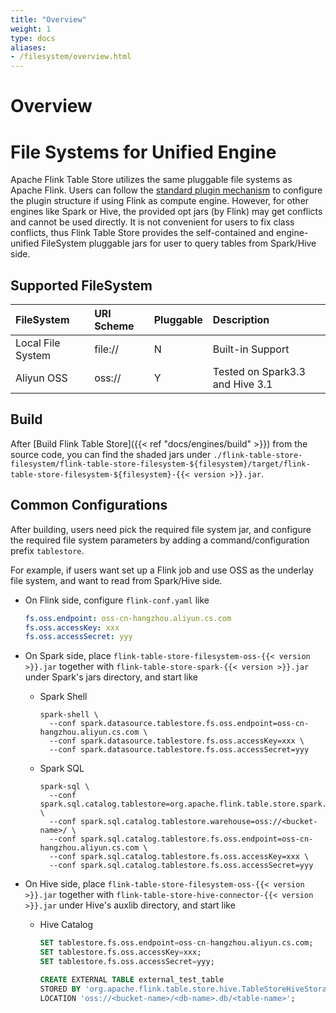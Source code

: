 ```yaml
---
title: "Overview"
weight: 1
type: docs
aliases:
- /filesystem/overview.html
---
```

<!--
Licensed to the Apache Software Foundation (ASF) under one
or more contributor license agreements.  See the NOTICE file
distributed with this work for additional information
regarding copyright ownership.  The ASF licenses this file
to you under the Apache License, Version 2.0 (the
"License"); you may not use this file except in compliance
with the License.  You may obtain a copy of the License at

  http://www.apache.org/licenses/LICENSE-2.0

Unless required by applicable law or agreed to in writing,
software distributed under the License is distributed on an
"AS IS" BASIS, WITHOUT WARRANTIES OR CONDITIONS OF ANY
KIND, either express or implied.  See the License for the
specific language governing permissions and limitations
under the License.
-->

# Overview

# File Systems for Unified Engine

Apache Flink Table Store utilizes the same pluggable file systems as Apache Flink. Users can follow the [standard plugin mechanism](https://nightlies.apache.org/flink/flink-docs-release-1.16/docs/deployment/filesystems/plugins/) to configure the
plugin structure if using Flink as compute engine. However, for other engines like Spark or Hive, the provided opt jars (by Flink) may get conflicts and cannot be used directly.
It is not convenient for users to fix class conflicts, thus Flink Table Store provides the self-contained and engine-unified FileSystem pluggable jars for user
to query tables from Spark/Hive side.

## Supported FileSystem

| FileSystem        | URI Scheme       | Pluggable | Description                     |
|:------------------|:-----------------|-----------|:--------------------------------|
| Local File System | file://          | N         | Built-in Support                |
| Aliyun OSS        | oss://           | Y         | Tested on Spark3.3 and Hive 3.1 |

## Build
After [Build Flink Table Store]({{< ref "docs/engines/build" >}}) from the source code, you can find the shaded jars under
`./flink-table-store-filesystem/flink-table-store-filesystem-${filesystem}/target/flink-table-store-filesystem-${filesystem}-{{< version >}}.jar`.


## Common Configurations
After building, users need pick the required file system jar, and configure the required file system parameters by adding a command/configuration prefix `tablestore`.

For example, if users want set up a Flink job and use OSS as the underlay file system, and want to read from Spark/Hive side.

- On Flink side, configure `flink-conf.yaml` like
    ```yaml
    fs.oss.endpoint: oss-cn-hangzhou.aliyun.cs.com
    fs.oss.accessKey: xxx
    fs.oss.accessSecret: yyy
    ```

- On Spark side, place `flink-table-store-filesystem-oss-{{< version >}}.jar` together with `flink-table-store-spark-{{< version >}}.jar` under Spark's jars directory, and start like
  - Spark Shell
    ```shell
    spark-shell \ 
      --conf spark.datasource.tablestore.fs.oss.endpoint=oss-cn-hangzhou.aliyun.cs.com \
      --conf spark.datasource.tablestore.fs.oss.accessKey=xxx \
      --conf spark.datasource.tablestore.fs.oss.accessSecret=yyy
    ```
  - Spark SQL
  
    ```shell
    spark-sql \ 
      --conf spark.sql.catalog.tablestore=org.apache.flink.table.store.spark.SparkCatalog \
      --conf spark.sql.catalog.tablestore.warehouse=oss://<bucket-name>/ \
      --conf spark.sql.catalog.tablestore.fs.oss.endpoint=oss-cn-hangzhou.aliyun.cs.com \
      --conf spark.sql.catalog.tablestore.fs.oss.accessKey=xxx \
      --conf spark.sql.catalog.tablestore.fs.oss.accessSecret=yyy
    ```
- On Hive side, place `flink-table-store-filesystem-oss-{{< version >}}.jar` together with `flink-table-store-hive-connector-{{< version >}}.jar` under Hive's auxlib directory, and start like
  - Hive Catalog
    ```sql
    SET tablestore.fs.oss.endpoint=oss-cn-hangzhou.aliyun.cs.com;
    SET tablestore.fs.oss.accessKey=xxx;
    SET tablestore.fs.oss.accessSecret=yyy;

    CREATE EXTERNAL TABLE external_test_table
    STORED BY 'org.apache.flink.table.store.hive.TableStoreHiveStorageHandler'
    LOCATION 'oss://<bucket-name>/<db-name>.db/<table-name>';
    ```



